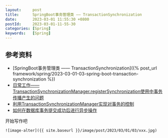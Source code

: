 ```yaml
---
layout:     post
title:      SpringBoot事务管理类 —— TransactionSynchronization
date:       2023-03-01 11:55:30 +0800
postId:     2023-03-01-11-55-30
categories: [Spring]
keywords:   [Spring]
---
```


## 参考资料
* [SpringBoot事务管理类 —— TransactionSynchronization]({% post_url framework/spring/2023-03-01-03-spring-boot-transaction-synchronization %})
* [日常工作——TransactionSynchronizationManager.registerSynchronization使用中事务传播产生的问题](https://blog.csdn.net/qq330983778/article/details/112255441)
* [利用TransactionSynchronizationManager实现对事务的控制](https://www.ithere.net/article/550)
* [如何在数据库事务提交成功后进行异步操作](https://segmentfault.com/a/1190000004235193)

开始写作吧
```
![image-alter]({{ site.baseurl }}/image/post/2023/03/01/03/xxx.jpg)
```
